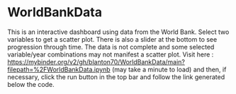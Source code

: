 # WorldBankData

This is an interactive dashboard using data from the World Bank.  Select two variables to get a scatter plot.  There is also a slider at the bottom to see progression through time.  The  data is not complete and some selected variable/year combinations may not manifest a scatter plot.  Visit here : https://mybinder.org/v2/gh/blanton70/WorldBankData/main?filepath=%2FWorldBankData.ipynb (may take a minute to load) and then, if necessary, click the run button in the top bar and follow the link generated below the code.
